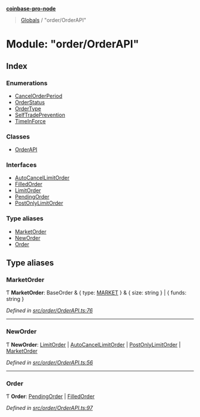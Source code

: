 **[coinbase-pro-node](../README.md)**

> [Globals](../globals.md) / "order/OrderAPI"

# Module: "order/OrderAPI"

## Index

### Enumerations

- [CancelOrderPeriod](../enums/_order_orderapi_.cancelorderperiod.md)
- [OrderStatus](../enums/_order_orderapi_.orderstatus.md)
- [OrderType](../enums/_order_orderapi_.ordertype.md)
- [SelfTradePrevention](../enums/_order_orderapi_.selftradeprevention.md)
- [TimeInForce](../enums/_order_orderapi_.timeinforce.md)

### Classes

- [OrderAPI](../classes/_order_orderapi_.orderapi.md)

### Interfaces

- [AutoCancelLimitOrder](../interfaces/_order_orderapi_.autocancellimitorder.md)
- [FilledOrder](../interfaces/_order_orderapi_.filledorder.md)
- [LimitOrder](../interfaces/_order_orderapi_.limitorder.md)
- [PendingOrder](../interfaces/_order_orderapi_.pendingorder.md)
- [PostOnlyLimitOrder](../interfaces/_order_orderapi_.postonlylimitorder.md)

### Type aliases

- [MarketOrder](_order_orderapi_.md#marketorder)
- [NewOrder](_order_orderapi_.md#neworder)
- [Order](_order_orderapi_.md#order)

## Type aliases

### MarketOrder

Ƭ **MarketOrder**: BaseOrder & { type: [MARKET](../enums/_order_orderapi_.ordertype.md#market) } & { size: string } \| { funds: string }

_Defined in [src/order/OrderAPI.ts:76](https://github.com/bennycode/coinbase-pro-node/blob/cb84fec/src/order/OrderAPI.ts#L76)_

---

### NewOrder

Ƭ **NewOrder**: [LimitOrder](../interfaces/_order_orderapi_.limitorder.md) \| [AutoCancelLimitOrder](../interfaces/_order_orderapi_.autocancellimitorder.md) \| [PostOnlyLimitOrder](../interfaces/_order_orderapi_.postonlylimitorder.md) \| [MarketOrder](_order_orderapi_.md#marketorder)

_Defined in [src/order/OrderAPI.ts:56](https://github.com/bennycode/coinbase-pro-node/blob/cb84fec/src/order/OrderAPI.ts#L56)_

---

### Order

Ƭ **Order**: [PendingOrder](../interfaces/_order_orderapi_.pendingorder.md) \| [FilledOrder](../interfaces/_order_orderapi_.filledorder.md)

_Defined in [src/order/OrderAPI.ts:97](https://github.com/bennycode/coinbase-pro-node/blob/cb84fec/src/order/OrderAPI.ts#L97)_
